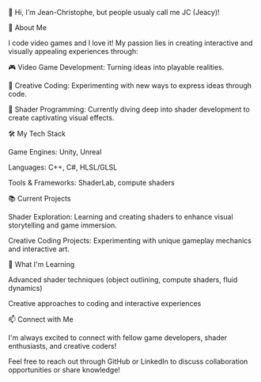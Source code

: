 👋 Hi, I'm Jean-Christophe, but people usualy call me JC (Jeacy)!

🚀 About Me

I code video games and I love it! My passion lies in creating interactive and visually appealing experiences through:

🎮 Video Game Development: Turning ideas into playable realities.

🧩 Creative Coding: Experimenting with new ways to express ideas through code.

🌈 Shader Programming: Currently diving deep into shader development to create captivating visual effects.

🛠️ My Tech Stack

Game Engines: Unity, Unreal

Languages: C++, C#, HLSL/GLSL

Tools & Frameworks: ShaderLab, compute shaders

📚 Current Projects

Shader Exploration: Learning and creating shaders to enhance visual storytelling and game immersion.

Creative Coding Projects: Experimenting with unique gameplay mechanics and interactive art.

🌱 What I'm Learning

Advanced shader techniques (object outlining, compute shaders, fluid dynamics)

Creative approaches to coding and interactive experiences

📫 Connect with Me

I'm always excited to connect with fellow game developers, shader enthusiasts, and creative coders!

Feel free to reach out through GitHub or LinkedIn to discuss collaboration opportunities or share knowledge!
